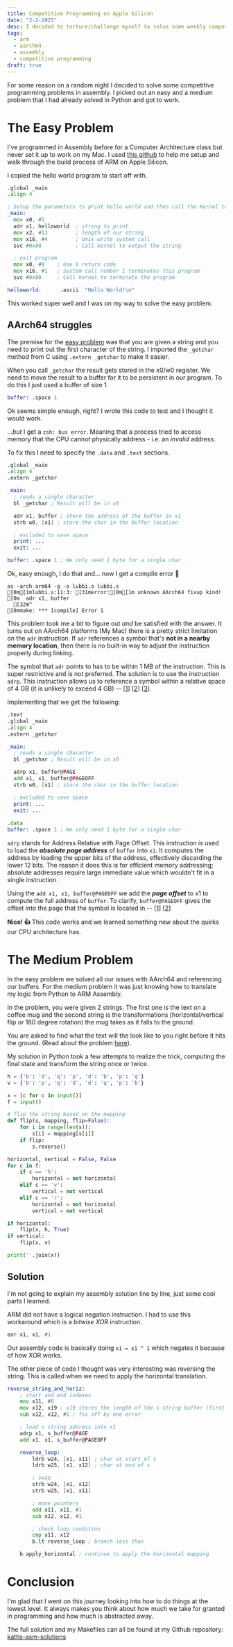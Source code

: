 ```yaml
---
title: Competitive Programming on Apple Silicon
date: "2-2-2025"
desc: I decided to torture/challenge myself to solve some weekly competitive programming problems in ARM Assembly on my Mac. This blog documents my struggles and success and why you should try it as well.
tags:
  - arm
  - aarch64
  - assembly
  - competitive programming
draft: true
---
```


For some reason on a random night I decided to solve some competitive programming problems in assembly. I picked out an easy and a medium problem that I had already solved in Python and got to work.

# The Easy Problem

I've programmed in Assembly before for a Computer Architecture class but never set it up to work on my Mac. I used [this github](https://github.com/below/HelloSilicon) to help me setup and walk through the build process of ARM on Apple Silicon.

I copied the hello world program to start off with.

```asm
.global _main
.align 4

; Setup the parameters to print hello world and then call the Kernel to do it.
_main:
  mov x0, #1
  adr x1, helloworld  ; string to print
  mov x2, #13         ; length of our string
  mov x16, #4         ; Unix write system call
  svc #0x80           ; Call kernel to output the string

  ; exit program
  mov x0, #0    ; Use 0 return code
  mov x16, #1   ; System call number 1 terminates this program
  svc #0x80     ; Call kernel to terminate the program

helloworld:      .ascii  "Hello World!\n"
```

This worked super well and I was on my way to solve the easy problem.

## AArch64 struggles

The premise for the [easy problem](https://open.kattis.com/problems/lubbilaerir) was that you are given a string and you need to print out the first character of the string. I imported the `_getchar` method from C using `.extern _getchar` to make it easier.

<span class="split">

When you call `_getchar` the result gets stored in the x0/w0 register. We need to move the result to a buffer for it to be persistent in our program. To do this I just used a buffer of size 1.


```asm
buffer: .space 1 
```
</span>


<span class="split">

<span>

Ok seems simple enough, right? I wrote this code to test and I thought it would work. 

..._but_ I get a `zsh: bus error`. Meaning that a process tried to access memory that the CPU cannot physically address - i.e. an _invalid_ address.

To fix this I need to specify the `.data` and `.text` sections. 

</span>


```asm
.global _main
.align 4
.extern _getchar

_main: 
  ; reads a single character
  bl _getchar ; Result will be in x0

  adr x1, buffer ; store the address of the buffer in x1
  strb w0, [x1] ; store the char in the buffer location

  ; excluded to save space
  print: ...
  exit: ...

buffer: .space 1 ; We only need 1 byte for a single char
```
</span>


<span class="split">
Ok, easy enough, I do that and... now I get a compile error 🫤

```ansi
as -arch arm64 -g -o lubbi.o lubbi.s
[0m[1mlubbi.s:11:3: [31merror:[0m[1m unknown AArch64 fixup kind!
[0m  adr x1, buffer
  [32m^
[0mmake: *** [compile] Error 1
```

</span>

This problem took me a bit to figure out _and_ be satisfied with the answer. It turns out on AArch64 platforms (My Mac) there is a pretty strict limitation on the `adr` instruction. If `adr` references a symbol that's **not in a nearby memory location**, then there is no built-in way to adjust the instruction properly during linking.

The symbol that `adr` points to has to be within 1 MB of the instruction. This is super restrictive and is not preferred. The solution is to use the instruction `adrp`. This instruction allows us to reference a symbol within a relative space of 4 GB (it is unlikely to exceed 4 GB) -- [[1](https://stackoverflow.com/questions/65351533/apple-clang12-llvm-unknown-aarch64-fixup-kind)\] [[2](https://duetorun.com/blog/20230610/arm-adr-ldr/#adr_faster_than_indirect_ldr)\] [[3](https://devblogs.microsoft.com/oldnewthing/20220809-00/?p=106955)\].

Implementing that we get the following:

```asm
.text
.global _main
.align 4
.extern _getchar

_main: 
  ; reads a single character
  bl _getchar ; Result will be in x0

  adrp x1, buffer@PAGE
  add x1, x1, buffer@PAGEOFF
  strb w0, [x1] ; store the char in the buffer location

  ; excluded to save space
  print: ...
  exit: ... 
  
.data
buffer: .space 1 ; We only need 1 byte for a single char
```

`adrp` stands for Address Relative with Page Offset. This instruction is used to load the ***absolute page address*** of `buffer` into `x1`. It computes the address by loading the upper bits of the address, effectively discarding the lower 12 bits. The reason it does this is for efficient memory addressing; absolute addresses require large immediate value which wouldn't fit in a single instruction.

Using the `add x1, x1, buffer@PAGEOFF` we add the ***page offset*** to x1 to compute the full address of `buffer`. To clarify, `buffer@PAGEOFF` gives the offset into the page that the symbol is located in -- [[1](https://devblogs.microsoft.com/oldnewthing/20220809-00/?p=106955)\] [[2](https://stackoverflow.com/questions/38711058/how-to-find-the-offset-value-of-page-pageoff)\]

**Nice! 👍** This code works and we learned something new about the quirks our CPU architecture has.

# The Medium Problem

In the easy problem we solved all our issues with AArch64 and referencing our buffers. For the medium problem it was just knowing how to translate my logic from Python to ARM Assembly.

In the problem, you were given 2 strings. The first one is the text on a coffee mug and the second string is the transformations (horizontal/vertical flip or 180 degree rotation) the mug takes as it falls to the ground.

You are asked to find what the text will the look like to you right before it hits the ground. (Read about the problem [here](https://open.kattis.com/problems/kittenofchaos)).

My solution in Python took a few attempts to realize the trick, computing the final state and transform the string once or twice.

```py
h = {'b': 'd', 'q': 'p', 'd': 'b', 'p': 'q'}
v = {'b': 'p', 'q': 'd', 'd': 'q', 'p': 'b'}

x = [c for c in input()]
f = input()

# flip the string based on the mapping
def flip(s, mapping, flip=False):
    for i in range(len(s)):
        s[i] = mapping[s[i]]
    if flip:
        s.reverse()

horizontal, vertical = False, False
for c in f:
    if c == 'h':
        horizontal = not horizontal
    elif c == 'v':
        vertical = not vertical
    elif c == 'r':
        horizontal = not horizontal
        vertical = not vertical

if horizontal:
    flip(x, h, True)
if vertical:
    flip(x, v)

print(''.join(x))
```
## Solution
I'm not going to explain my assembly solution line by line, just some cool parts I learned.

<span class="split">

ARM did not have a logical negation instruction. I had to use this workaround which is a _bitwise XOR_ instruction. 

```asm
eor x1, x1, #1
```
</span>

Our assembly code is basically doing `x1 = x1 ^ 1` which negates it because of how XOR works.

The other piece of code I thought was very interesting was reversing the string. This is called when we need to apply the horizontal translation.

```asm
reverse_string_and_horiz:
    ; start and end indexes
    mov x11, #0
    mov x12, x19 ; x19 stores the length of the s string buffer (first string)
    sub x12, x12, #1 ; fix off by one error

    ; load s string address into x1
    adrp x1, s_buffer@PAGE
    add x1, x1, s_buffer@PAGEOFF

    reverse_loop:
        ldrb w24, [x1, x11] ; char at start of s
        ldrb w25, [x1, x12] ; char at end of s

        ; swap
        strb w24, [x1, x12]
        strb w25, [x1, x11]

        ; move pointers
        add x11, x11, #1
        sub x12, x12, #1

        ; check loop condition
        cmp x11, x12
        b.lt reverse_loop ; branch less than

    b apply_horizontal ; continue to apply the horizontal mapping
```

# Conclusion

I'm glad that I went on this journey looking into how to do things at the lowest level. It always makes you think about how much we take for granted in programming and how much is abstracted away.

The full solution and my Makefiles can all be found at my Github repository: [kattis-asm-solutions](https://github.com/wzid/kattis-asm-solutions)